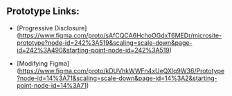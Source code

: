 ## Prototype Links:

- [Progressive Disclosure] (https://www.figma.com/proto/sAfCQCA6HchoOGdxT6MEDr/microsite-prototype?node-id=242%3A519&scaling=scale-down&page-id=242%3A490&starting-point-node-id=242%3A519)

- [Modifying Figma] (https://www.figma.com/proto/kDUVhkWWFn4xUeQXlq9W36/Prototype?node-id=14%3A71&scaling=scale-down&page-id=14%3A2&starting-point-node-id=14%3A71)

